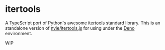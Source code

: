# itertools

A TypeScript port of Python's awesome [itertools](https://docs.python.org/library/itertools.html) standard library.
This is an standalone version of [nvie/itertools.js](https://github.com/nvie/itertools.js) for using under the [Deno](https://deno.land/) environment.

WIP
